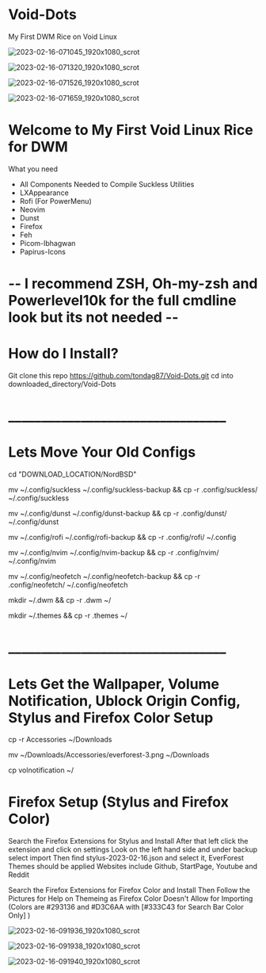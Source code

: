 # Void-Dots
My First DWM Rice on Void Linux

![2023-02-16-071045_1920x1080_scrot](https://user-images.githubusercontent.com/89696594/219378571-1ff855f0-b88e-4ad1-a087-edbce0e5e6d5.png)

![2023-02-16-071320_1920x1080_scrot](https://user-images.githubusercontent.com/89696594/219378717-d468c757-14e0-4a3a-ba43-8390d4f49510.png)

![2023-02-16-071526_1920x1080_scrot](https://user-images.githubusercontent.com/89696594/219378751-19db37fb-4222-4cd2-b5ca-786909106192.png)

![2023-02-16-071659_1920x1080_scrot](https://user-images.githubusercontent.com/89696594/219378900-154d795f-944c-4d37-ab5e-35a5f5d98ee5.png)

# Welcome to My First Void Linux Rice for DWM

What you need 
  * All Components Needed to Compile Suckless Utilities
  * LXAppearance
  * Rofi (For PowerMenu)
  * Neovim
  * Dunst
  * Firefox
  * Feh
  * Picom-Ibhagwan
  * Papirus-Icons
# -- I recommend ZSH, Oh-my-zsh and Powerlevel10k for the full cmdline look but its not needed --

# How do I Install?
Git clone this repo https://github.com/tondag87/Void-Dots.git
cd into downloaded_directory/Void-Dots
# _________________________________
# Lets Move Your Old Configs
cd "DOWNLOAD_LOCATION/NordBSD"

mv ~/.config/suckless ~/.config/suckless-backup && cp -r .config/suckless/ ~/.config/suckless

mv ~/.config/dunst ~/.config/dunst-backup && cp -r .config/dunst/ ~/.config/dunst

mv ~/.config/rofi ~/.config/rofi-backup && cp -r .config/rofi/ ~/.config

mv ~/.config/nvim ~/.config/nvim-backup && cp -r .config/nvim/ ~/.config/nvim

mv ~/.config/neofetch ~/.config/neofetch-backup && cp -r .config/neofetch/ ~/.config/neofetch

mkdir ~/.dwm && cp -r .dwm ~/

mkdir ~/.themes && cp -r .themes ~/
# _________________________________
# Lets Get the Wallpaper, Volume Notification, Ublock Origin Config, Stylus and Firefox Color Setup

cp -r Accessories ~/Downloads

mv ~/Downloads/Accessories/everforest-3.png ~/Downloads

cp volnotification ~/

# Firefox Setup (Stylus and Firefox Color)
 Search the Firefox Extensions for Stylus and Install
        After that left click the extension and click on settings 
        Look on the left hand side and under backup select import 
        Then find stylus-2023-02-16.json and select it, EverForest Themes should be applied
        Websites include Github, StartPage, Youtube and Reddit
        
				
 Search the Firefox Extensions for Firefox Color and Install
        Then Follow the Pictures for Help on Themeing as Firefox Color Doesn't Allow for Importing (Colors are #293136 and #D3C6AA with [#333C43 for Search Bar Color Only] )
	
![2023-02-16-091936_1920x1080_scrot](https://user-images.githubusercontent.com/89696594/219389991-349e23c5-b247-4c70-8882-825ccb03c07e.png)

![2023-02-16-091938_1920x1080_scrot](https://user-images.githubusercontent.com/89696594/219390093-5df6b899-9b0f-4ee6-a541-8869198d7dbd.png)

![2023-02-16-091940_1920x1080_scrot](https://user-images.githubusercontent.com/89696594/219390137-1efcdbf4-efef-47f6-a175-af1e58b9ff15.png)

        
        
  

